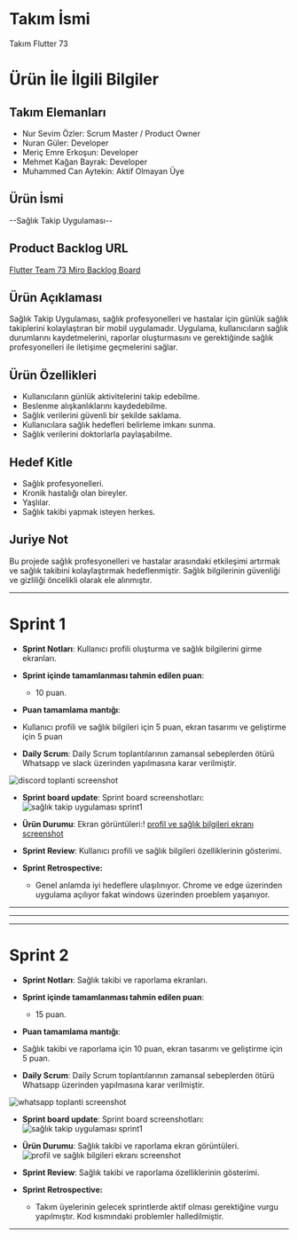 # **Takım İsmi**

Takım Flutter 73

# Ürün İle İlgili Bilgiler

## Takım Elemanları
- Nur Sevim Özler: Scrum Master / Product Owner 
- Nuran Güler: Developer
- Meriç Emre Erkoşun: Developer
- Mehmet Kağan Bayrak: Developer
- Muhammed Can Aytekin: Aktif Olmayan Üye

## Ürün İsmi

--Sağlık Takip Uygulaması--

## Product Backlog URL

[Flutter Team 73 Miro Backlog Board](https://trello.com/invite/b/mbcivEUa/ATTIc1b81371761acefa0ab19bd4d54d2dfe1B60A505/saglik-takip-uygulamasi-sprint-1)

## Ürün Açıklaması
Sağlık Takip Uygulaması, sağlık profesyonelleri ve hastalar için günlük sağlık takiplerini kolaylaştıran bir mobil uygulamadır. Uygulama, kullanıcıların sağlık durumlarını kaydetmelerini, raporlar oluşturmasını ve gerektiğinde sağlık profesyonelleri ile iletişime geçmelerini sağlar.





## Ürün Özellikleri

- Kullanıcıların günlük aktivitelerini takip edebilme.
- Beslenme alışkanlıklarını kaydedebilme.
- Sağlık verilerini güvenli bir şekilde saklama.
- Kullanıcılara sağlık hedefleri belirleme imkanı sunma.
- Sağlık verilerini doktorlarla paylaşabilme.

## Hedef Kitle
- Sağlık profesyonelleri.
- Kronik hastalığı olan bireyler.
- Yaşlılar.
- Sağlık takibi yapmak isteyen herkes.

## Juriye Not
Bu projede sağlık profesyonelleri ve hastalar arasındaki etkileşimi artırmak ve sağlık takibini kolaylaştırmak hedeflenmiştir. Sağlık bilgilerinin güvenliği ve gizliliği öncelikli olarak ele alınmıştır.





---

# Sprint 1
- **Sprint Notları**:
Kullanıcı profili oluşturma ve sağlık bilgilerini girme ekranları.


- **Sprint içinde tamamlanması tahmin edilen puan**: 
  - 10 puan.

- **Puan tamamlama mantığı**: 
- Kullanıcı profili ve sağlık bilgileri için 5 puan, ekran tasarımı ve geliştirme için 5 puan

- **Daily Scrum**: Daily Scrum toplantılarının zamansal sebeplerden ötürü Whatsapp ve slack üzerinden yapılmasına karar verilmiştir.

![discord toplanti screenshot](https://sites.google.com/view/discordtoplanti/ana-sayfa)

- **Sprint board update**: Sprint board screenshotları: 
![sağlık takip uygulaması sprint1](https://sites.google.com/view/salk-takip-uygulamas-sprint-1/ana-sayfa)


- **Ürün Durumu**: Ekran görüntüleri:!
[profil ve sağlık bilgileri ekranı screenshot](https://sites.google.com/view/profil-bilgileri-saglikbilgi/ana-sayfa)

- **Sprint Review**: Kullanıcı profili ve sağlık bilgileri özelliklerinin gösterimi.


- **Sprint Retrospective:**
  - Genel anlamda iyi hedeflere ulaşılınıyor. Chrome ve edge üzerinden uygulama açılıyor fakat windows üzerinden proeblem yaşanıyor. 


---




---
---

# Sprint 2
- **Sprint Notları**:
Sağlık takibi ve raporlama ekranları.


- **Sprint içinde tamamlanması tahmin edilen puan**: 
  - 15 puan.

- **Puan tamamlama mantığı**: 
- Sağlık takibi ve raporlama için 10 puan, ekran tasarımı ve geliştirme için 5 puan.

- **Daily Scrum**: Daily Scrum toplantılarının zamansal sebeplerden ötürü Whatsapp üzerinden yapılmasına karar verilmiştir.

![whatsapp toplanti screenshot](https://sites.google.com/view/discordtoplanti/ana-sayfa)

- **Sprint board update**: Sprint board screenshotları: 
![sağlık takip uygulaması sprint1](https://sites.google.com/view/salk-takip-uygulamas-sprint-1/ana-sayfa)


- **Ürün Durumu**: Sağlık takibi ve raporlama ekran görüntüleri.
![profil ve sağlık bilgileri ekranı screenshot](https://sites.google.com/view/profil-bilgileri-saglikbilgi/ana-sayfa)

- **Sprint Review**: Sağlık takibi ve raporlama özelliklerinin gösterimi.


- **Sprint Retrospective:**
  - Takım üyelerinin gelecek sprintlerde aktif olması gerektiğine vurgu yapılmıştır.
  Kod kısmındaki problemler halledilmiştir. 


---


